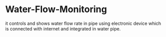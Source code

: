 # Water-Flow-Monitoring
it controls and shows water flow rate in pipe using electronic device which is connected with internet and integrated in water pipe.
